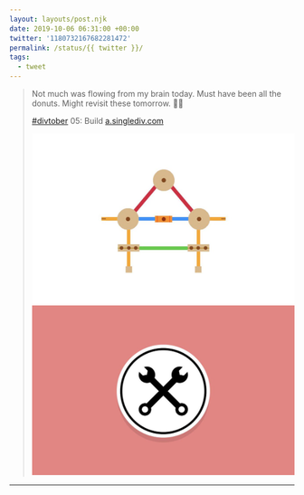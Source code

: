 ```yaml
---
layout: layouts/post.njk
date: 2019-10-06 06:31:00 +00:00
twitter: '1180732167682281472'
permalink: /status/{{ twitter }}/
tags: 
  - tweet
---
```


> Not much was flowing from my brain today. Must have been all the donuts. Might revisit these tomorrow. 🤷‍♀️
> 
> [#divtober](https://twitter.com/hashtag/divtober) 05: Build [a.singlediv.com](https://a.singlediv.com) 
> 
> ![Illustration of a Tinker Toy bridge.](/img/1180732167682281472-EGLNpbNUcAAM1hR.jpg)
> ![Illustration of a circular badge featuring two crossed wrenches.](/img/1180732167682281472-EGLNpbOUYAArixB.jpg)

---
